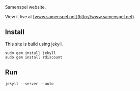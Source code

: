 Samenspel website.

View it live at [www.samenspel.net](http://www.samenspel.net).

Install
-------

This site is build using jekyll.

    sudo gem install jekyll
    sudo gem install rdiscount

Run
---

    jekyll --server --auto


